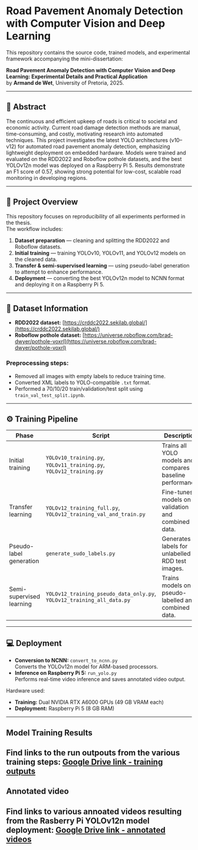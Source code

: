 # Road Pavement Anomaly Detection with Computer Vision and Deep Learning

This repository contains the source code, trained models, and experimental framework accompanying the mini-dissertation:

**Road Pavement Anomaly Detection with Computer Vision and Deep Learning: Experimental Details and Practical Application**  
by **Armand de Wet**, University of Pretoria, 2025.

---

## 📘 Abstract

The continuous and efficient upkeep of roads is critical to societal and economic activity. Current road damage detection methods are manual, time-consuming, and costly, motivating research into automated techniques. This project investigates the latest YOLO architectures (v10–v12) for automated road pavement anomaly detection, emphasizing lightweight deployment on embedded hardware. Models were trained and evaluated on the RDD2022 and Roboflow pothole datasets, and the best YOLOv12n model was deployed on a Raspberry Pi 5. Results demonstrate an F1 score of 0.57, showing strong potential for low-cost, scalable road monitoring in developing regions.

---

## 🧠 Project Overview

This repository focuses on reproducibility of all experiments performed in the thesis.  
The workflow includes:

1. **Dataset preparation** — cleaning and splitting the RDD2022 and Roboflow datasets.  
2. **Initial training** — training YOLOv10, YOLOv11, and YOLOv12 models on the cleaned data.  
3. **Transfer & semi-supervised learning** — using pseudo-label generation to attempt to enhance performance.  
4. **Deployment** — converting the best YOLOv12n model to NCNN format and deploying it on a Raspberry Pi 5.

---

## 📂 Dataset Information

- **RDD2022 dataset:** [https://crddc2022.sekilab.global/](https://crddc2022.sekilab.global/)  
- **Roboflow pothole dataset:** [https://universe.roboflow.com/brad-dwyer/pothole-voxrl](https://universe.roboflow.com/brad-dwyer/pothole-voxrl)

### Preprocessing steps:
- Removed all images with empty labels to reduce training time.  
- Converted XML labels to YOLO-compatible `.txt` format.  
- Performed a 70/10/20 train/validation/test split using `train_val_test_split.ipynb`.  

---

## ⚙️ Training Pipeline

| Phase | Script | Description |
|-------|---------|-------------|
| Initial training | `YOLOv10_training.py`, `YOLOv11_training.py`, `YOLOv12_training.py` | Trains all YOLO models and compares baseline performance. |
| Transfer learning | `YOLOv12_training_full.py`, `YOLOv12_training_val_and_train.py` | Fine-tunes models on validation and combined data. |
| Pseudo-label generation | `generate_sudo_labels.py` | Generates labels for unlabelled RDD test images. |
| Semi-supervised learning | `YOLOv12_training_pseudo_data_only.py`, `YOLOv12_training_all_data.py` | Trains models on pseudo-labelled and combined data. |

---

## 💻 Deployment

- **Conversion to NCNN:** `convert_to_ncnn.py`  
  Converts the YOLOv12n model for ARM-based processors.  
- **Inference on Raspberry Pi 5:** `run_yolo.py`  
  Performs real-time video inference and saves annotated video output.

Hardware used:
- **Training:** Dual NVIDIA RTX A6000 GPUs (49 GB VRAM each)  
- **Deployment:** Raspberry Pi 5 (8 GB RAM)  

---

## Model Training Results

Find links to the run outpouts from the various training steps: [Google Drive link - training outputs](https://drive.google.com/drive/folders/1SxqA3UDCcGlkGrrAeSqFD6LG1w6nABnd?usp=drive_link)
---

## Annotated video

Find links to various annoated videos resulting from the Rasberry Pi YOLOv12n model deployment: [Google Drive link - annotated videos](https://drive.google.com/drive/folders/1BTYNl8PoUMPVb_no6_JXLcIq9TwQ4lpu?usp=drive_link)
---
